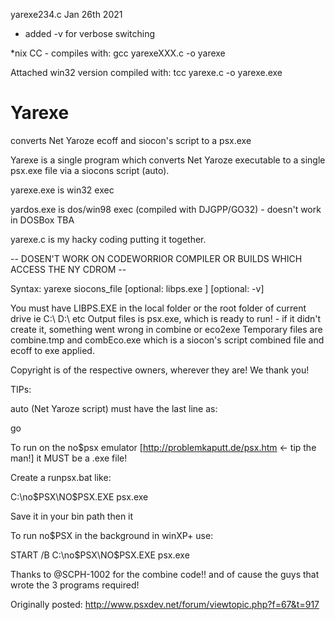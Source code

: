 yarexe234.c  Jan 26th 2021 
- added -v for verbose switching

*nix CC - compiles with: 
gcc yarexeXXX.c -o yarexe

Attached win32 version compiled with:
tcc yarexe.c -o yarexe.exe


# Yarexe
converts Net Yaroze ecoff and siocon's script to a psx.exe

Yarexe is a single program which converts Net Yaroze executable to a single psx.exe file via a siocons script (auto).

yarexe.exe is win32 exec

yardos.exe is dos/win98 exec (compiled with DJGPP/GO32) - doesn't work in DOSBox TBA

yarexe.c is my hacky coding putting it together.

-- DOSEN'T WORK ON CODEWORRIOR COMPILER OR BUILDS WHICH ACCESS THE NY CDROM --

Syntax: yarexe siocons_file [optional: libps.exe ] [optional: -v]
  
You must have LIBPS.EXE in the local folder or the root folder of current drive ie C:\ D:\ etc
Output files is psx.exe, which is ready to run! - if it didn't create it, something went wrong in combine or eco2exe
Temporary files are combine.tmp and combEco.exe which is a siocon's script combined file and ecoff to exe applied.

Copyright is of the respective owners, wherever they are! We thank you!


TIPs:

auto (Net Yaroze script) must have the last line as:

go

To run on the no$psx emulator [http://problemkaputt.de/psx.htm <- tip the man!] it MUST be a .exe file!

Create a runpsx.bat like:

C:\no$PSX\NO$PSX.EXE psx.exe

Save it in your bin path then it

To run no$PSX in the background in winXP+ use:

START /B C:\no$PSX\NO$PSX.EXE psx.exe


Thanks to @SCPH-1002 for the combine code!! and of cause the guys that wrote the 3 programs required! 

Originally posted: http://www.psxdev.net/forum/viewtopic.php?f=67&t=917
